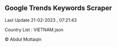 

## Google Trends Keywords Scraper 
 
Last Update 21-02-2023 , 07:21:43

Country List :
VIETNAM.json



© Abdul Muttaqin 
